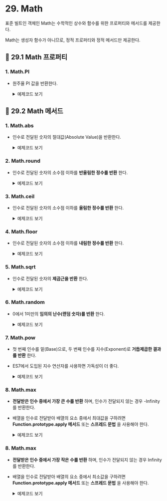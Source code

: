 # 29. Math

표준 빌트인 객체인 Math는 수학적인 상수와 함수를 위한 프로퍼티와 메서드를 제공한다.

Math는 생성자 함수가 아니므로, 정적 프로퍼티와 정적 메서드만 제공한다.

## 📌 29.1 Math 프로퍼티

### 1. Math.PI
- 원주율 PI 값을 반환한다.
    <details>
    <summary>예제코드 보기</summary>
    <div markdown="1">

    ```js
    Math.PI; // -> 3.141592653589793
    ```

    </div>
    </details>


## 📌 29.2 Math 메서드

### 1. Math.abs
- 인수로 전달된 숫자의 절대값(Absolute Value)을 반환한다.
    <details>
    <summary>예제코드 보기</summary>
    <div markdown="1">

    ```js
    Math.abs(-1);        // -> 1
    Math.abs('-1');      // -> 1
    Math.abs('');        // -> 0
    Math.abs([]);        // -> 0
    Math.abs(null);      // -> 0
    Math.abs(undefined); // -> NaN
    Math.abs({});        // -> NaN
    Math.abs('string');  // -> NaN
    Math.abs();          // -> NaN
    ```

    </div>
    </details>

### 2. Math.round
- 인수로 전달된 숫자의 소수점 이하를 **반올림한 정수를 반환** 한다.
    <details>
    <summary>예제코드 보기</summary>
    <div markdown="1">

    ```js
    Math.round(1.4);  // -> 1
    Math.round(1.6);  // -> 2
    Math.round(-1.4); // -> -1
    Math.round(-1.6); // -> -2
    Math.round(1);    // -> 1
    Math.round();     // -> NaN
    ```

    </div>
    </details>

### 3. Math.ceil
- 인수로 전달된 숫자의 소수점 이하를 **올림한 정수를 반환** 한다.
    <details>
    <summary>예제코드 보기</summary>
    <div markdown="1">

    ```js
    Math.ceil(1.4);  // -> 2
    Math.ceil(1.6);  // -> 2
    Math.ceil(-1.4); // -> -1
    Math.ceil(-1.6); // -> -1
    Math.ceil(1);    // -> 1
    Math.ceil();     // -> NaN
    ```

    </div>
    </details>

### 4. Math.floor
- 인수로 전달된 숫자의 소수점 이하를 **내림한 정수를 반환** 한다.
    <details>
    <summary>예제코드 보기</summary>
    <div markdown="1">

    ```js
    Math.floor(1.9);  // -> 1
    Math.floor(9.1);  // -> 9
    Math.floor(-1.9); // -> -2
    Math.floor(-9.1); // -> -10
    Math.floor(1);    // -> 1
    Math.floor();     // -> NaN
    ```

    </div>
    </details>

### 5. Math.sqrt
- 인수로 전달된 숫자의 **제곱근을 반환** 한다.
    <details>
    <summary>예제코드 보기</summary>
    <div markdown="1">

    ```js
    Math.sqrt(9);  // -> 3
    Math.sqrt(-9); // -> NaN
    Math.sqrt(2);  // -> 1.414213562373095
    Math.sqrt(1);  // -> 1
    Math.sqrt(0);  // -> 0
    Math.sqrt();   // -> NaN
    ```

    </div>
    </details>

### 6. Math.random
- 0에서 1미만의 **임의의 난수(랜덤 숫자)를 반환** 한다.
    <details>
    <summary>예제코드 보기</summary>
    <div markdown="1">

    ```js
    Math.random(); // 0에서 1 미만의 랜덤 실수(0.8208720231391746)

    /*
    1에서 10 범위의 랜덤 정수 취득
    1) Math.random으로 0에서 1 미만의 랜덤 실수를 구한 다음, 10을 곱해 0에서 10 미만의
    랜덤 실수를 구한다.
    2) 0에서 10 미만의 랜덤 실수에 1을 더해 1에서 10 범위의 랜덤 실수를 구한다.
    3) Math.floor로 1에서 10 범위의 랜덤 실수의 소수점 이하를 떼어 버린 다음 정수를 반환한다.
    */
    const random = Math.floor((Math.random() * 10) + 1);
    console.log(random); // 1에서 10 범위의 정수
    ```

    </div>
    </details>

### 7. Math.pow
- 첫 번째 인수를 밑(Base)으로, 두 번째 인수를 지수(Exponent)로 **거듭제곱한 결과를 반환** 한다.
- ES7에서 도입된 지수 연산자를 사용하면 가독성이 더 좋다.
    <details>
    <summary>예제코드 보기</summary>
    <div markdown="1">

    ```js
    Math.pow(2, 8);  // -> 256
    Math.pow(2, -1); // -> 0.5
    Math.pow(2);     // -> NaN

    // ES7 지수 연산자
    2 ** 2 ** 2; // -> 16
    Math.pow(Math.pow(2, 2), 2); // -> 16
    ```

    </div>
    </details>

### 8. Math.max
- **전달받은 인수 중에서 가장 큰 수를 반환** 하며, 인수가 전달되지 않는 경우 -Infinity를 반환한다.
- 배열을 인수로 전달받아 배열의 요소 중에서 최대값을 구하려면 **Function.prototype.apply 메서드** 또는 **스프레드 문법** 을 사용해야 한다.
    <details>
    <summary>예제코드 보기</summary>
    <div markdown="1">

    ```js
    Math.max(1); // -> 1
    Math.max(1, 2); // -> 2
    Math.max(1, 2, 3); // -> 3
    Math.max(); // -> -Infinity

    // 배열 요소 중에서 최대값 취득
    Math.max.apply(null, [1, 2, 3]); // -> 3

    // ES6 스프레드 문법
    Math.max(...[1, 2, 3]); // -> 3
    ```

    </div>
    </details>

### 8. Math.max
- **전달받은 인수 중에서 가장 작은 수를 반환** 하며, 인수가 전달되지 않는 경우 Infinity를 반환한다.
- 배열을 인수로 전달받아 배열의 요소 중에서 최소값을 구하려면 **Function.prototype.apply 메서드** 또는 **스프레드 문법** 을 사용해야 한다.
    <details>
    <summary>예제코드 보기</summary>
    <div markdown="1">

    ```js
    Math.min(1); // -> 1
    Math.min(1, 2); // -> 1
    Math.min(1, 2, 3); // -> 1
    Math.min(); // -> Infinity

    // 배열 요소 중에서 최소값 취득
    Math.min.apply(null, [1, 2, 3]); // -> 1

    // ES6 스프레드 문법
    Math.min(...[1, 2, 3]); // -> 1
    ```

    </div>
    </details>
